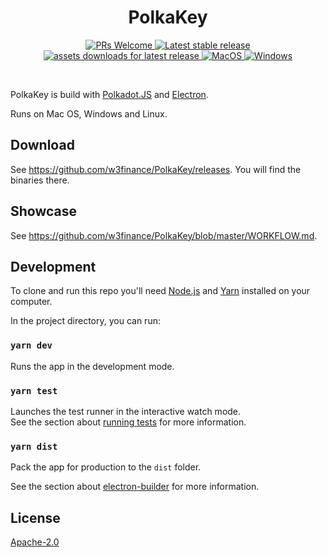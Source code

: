 <h1 align="center">PolkaKey</h1>

<p align="center">
  <a href="https://github.com/w3finance/PolkaKey">
    <img alt="PRs Welcome" src="https://img.shields.io/badge/PRs-welcome-brightgreen.svg" />
  </a>
  <a href="https://github.com/w3finance/PolkaKey/releases/latest">
    <img alt="Latest stable release" src="https://badgen.net/github/release/w3finance/PolkaKey/stable" />
  </a>
  <a href="https://github.com/w3finance/PolkaKey/releases/latest">
    <img alt="assets downloads for latest release" src="https://badgen.net/github/assets-dl/w3finance/PolkaKey" />
  </a>
  <a href="https://github.com/w3finance/PolkaKey/releases/latest">
    <img alt="MacOS" src="https://badgen.net/badge/icon/MacOS?icon=apple&label&color=cyan" />
  </a>
  <a href="https://github.com/w3finance/PolkaKey/releases/latest">
    <img alt="Windows" src="https://badgen.net/badge/icon/Windows?icon=windows&label&color=cyan" />
  </a>
</p>

<br />

PolkaKey is build with [Polkadot.JS](https://github.com/polkadot-js) and [Electron](https://www.electronjs.org/).

Runs on Mac OS, Windows and Linux.

## Download

See <https://github.com/w3finance/PolkaKey/releases>. You will find the binaries there.

## Showcase

See <https://github.com/w3finance/PolkaKey/blob/master/WORKFLOW.md>.

## Development

To clone and run this repo you'll need [Node.js](https://nodejs.org/en/) and [Yarn](https://yarnpkg.com/) installed on your computer.

In the project directory, you can run:

### `yarn dev`

Runs the app in the development mode.<br />

### `yarn test`

Launches the test runner in the interactive watch mode.<br />
See the section about [running tests](https://facebook.github.io/create-react-app/docs/running-tests) for more information.

### `yarn dist`

Pack the app for production to the `dist` folder.<br />

See the section about [electron-builder](https://www.electron.build/) for more information.

## License

[Apache-2.0](https://github.com/w3finance/PolkaKey/blob/master/LICENSE)
